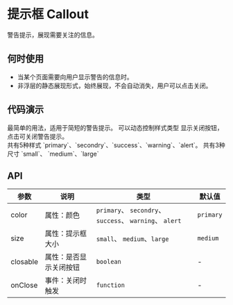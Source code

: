 # 提示框 Callout

警告提示，展现需要关注的信息。

## 何时使用

- 当某个页面需要向用户显示警告的信息时。
- 非浮层的静态展现形式，始终展现，不会自动消失，用户可以点击关闭。

## 代码演示

<div class="grid-x grid-margin-x">
  <div class="medium-6 large-6 cell">
    <nt-example>
      <nt-example-showcase>
        <demo-callout-basic></demo-callout-basic>
      </nt-example-showcase>
      <nt-example-legend title="基本提示框">
        最简单的用法，适用于简短的警告提示。
      </nt-example-legend>
      <nt-example-code [code]="basicCode"></nt-example-code>
    </nt-example>
    <nt-example>
      <nt-example-showcase>
        <demo-callout-reactives></demo-callout-reactives>
      </nt-example-showcase>
      <nt-example-legend title="动态提示框">
        可以动态控制样式类型
      </nt-example-legend>
      <nt-example-code [code]="reactivesCode"></nt-example-code>
    </nt-example>
    <nt-example>
      <nt-example-showcase>
        <demo-callout-event></demo-callout-event>
      </nt-example-showcase>
      <nt-example-legend title="可关闭的警告提示">
        显示关闭按钮，点击可关闭警告提示。
      </nt-example-legend>
      <nt-example-code [code]="eventCode"></nt-example-code>
    </nt-example>
  </div>
  <div class="medium-6 large-6 cell">
    <nt-example>
      <nt-example-showcase>
        <demo-callout-color></demo-callout-color>
      </nt-example-showcase>
      <nt-example-legend title="多种样式">
        共有5种样式 `primary`、`secondry`、`success`、`warning`、`alert`。
      </nt-example-legend>
      <nt-example-code [code]="colorCode"></nt-example-code>
    </nt-example>
    <nt-example>
      <nt-example-showcase>
        <demo-callout-size></demo-callout-size>
      </nt-example-showcase>
      <nt-example-legend title="尺寸控制">
        共有3种尺寸 `small`、 `medium`、`large`
      </nt-example-legend>
      <nt-example-code [code]="sizeCode"></nt-example-code>
    </nt-example>
  </div>
</div>

## API

| 参数 | 说明 | 类型 | 默认值 |
| --- | --- | --- | --- |
| color | 属性：颜色 | `primary`、 `secondry`、 `success`、 `warning`、 `alert` | `primary` |
| size | 属性：提示框大小 | `small`、 `medium`、`large` | `medium` |
| closable | 属性：是否显示关闭按钮 | `boolean` | - |
| onClose | 事件：关闭时触发 | `function` | - |

